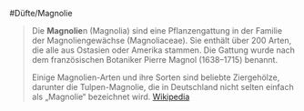 #Düfte/Magnolie
> Die **Magnolie**n (Magnolia) sind eine Pflanzengattung in der Familie der Magnoliengewächse (Magnoliaceae). Sie enthält über 200 Arten, die alle aus Ostasien oder Amerika stammen. Die Gattung wurde nach dem französischen Botaniker Pierre Magnol (1638–1715) benannt.
>
> Einige Magnolien-Arten und ihre Sorten sind beliebte Ziergehölze, darunter die Tulpen-Magnolie, die in Deutschland nicht selten einfach als „Magnolie“ bezeichnet wird.
> [Wikipedia](https://de.wikipedia.org/wiki/Magnolien)